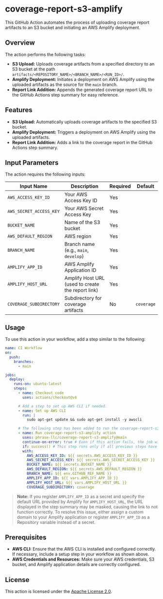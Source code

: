 # coverage-report-s3-amplify

This GitHub Action automates the process of uploading coverage report artifacts to an S3 bucket and initiating an AWS Amplify deployment.

## Overview

The action performs the following tasks:

- **S3 Upload:** Uploads coverage artifacts from a specified directory to an S3 bucket at the path `artifacts/<REPOSITORY_NAME>/<BRANCH_NAME>/<RUN_ID>/`.
- **Amplify Deployment:** Initiates a deployment on AWS Amplify using the uploaded artifacts as the source for the `main` branch.
- **Report Link Addition:** Appends the generated coverage report URL to the GitHub Actions step summary for easy reference.

## Features

- **S3 Upload:** Automatically uploads coverage artifacts to the specified S3 bucket.
- **Amplify Deployment:** Triggers a deployment on AWS Amplify using the uploaded artifacts.
- **Report Link Addition:** Adds a link to the coverage report in the GitHub Actions step summary.

## Input Parameters

The action requires the following inputs:

| Input Name              | Description                                             | Required | Default    |
| ----------------------- | ------------------------------------------------------- | -------- | ---------- |
| `AWS_ACCESS_KEY_ID`     | Your AWS Access Key ID                                  | Yes      |            |
| `AWS_SECRET_ACCESS_KEY` | Your AWS Secret Access Key                              | Yes      |            |
| `BUCKET_NAME`           | Name of the S3 bucket                                   | Yes      |            |
| `AWS_DEFAULT_REGION`    | AWS region                                              | Yes      |            |
| `BRANCH_NAME`           | Branch name (e.g., `main`, `develop`)                   | Yes      |            |
| `AMPLIFY_APP_ID`        | AWS Amplify Application ID                              | Yes      |            |
| `AMPLIFY_HOST_URL`      | Amplify Host URL (used to create the report link)       | Yes      |            |
| `COVERAGE_SUBDIRECTORY` | Subdirectory for coverage artifacts                     | No       | `coverage` |

## Usage

To use this action in your workflow, add a step similar to the following:

```yaml
name: CI Workflow
on:
  push:
    branches:
      - main

jobs:
  deploy:
    runs-on: ubuntu-latest
    steps:
      - name: Checkout code
        uses: actions/checkout@v4

      # Add a step to set up AWS CLI if needed.
      - name: Set up AWS CLI
        run: |
          sudo apt-get update && sudo apt-get install -y awscli

      # The following step has been added to run the coverage-report-s3-amplify action.
      - name: Run coverage-report-s3-amplify action
        uses: phrase-llc/coverage-report-s3-amplify@main
        continue-on-error: true # Even if this action fails, the job will continue to the next step.
        if: success() # This step runs only if all previous steps have succeeded.
        with:
          AWS_ACCESS_KEY_ID: ${{ secrets.AWS_ACCESS_KEY_ID }}
          AWS_SECRET_ACCESS_KEY: ${{ secrets.AWS_SECRET_ACCESS_KEY }}
          BUCKET_NAME: ${{ secrets.BUCKET_NAME }}
          AWS_DEFAULT_REGION: ${{ secrets.AWS_DEFAULT_REGION }}
          BRANCH_NAME: ${{ env.GITHUB_REF_NAME }}
          AMPLIFY_APP_ID: ${{ vars.AMPLIFY_APP_ID }}
          AMPLIFY_HOST_URL: ${{ vars.AMPLIFY_HOST_URL }}
          COVERAGE_SUBDIRECTORY: coverage
```
> **Note:** If you register `AMPLIFY_APP_ID` as a secret and specify the default URL provided by Amplify for `AMPLIFY_HOST_URL`, the URL displayed in the step summary may be masked, causing the link to not function correctly. To resolve this issue, either assign a custom domain to your Amplify application or register `AMPLIFY_APP_ID` as a Repository variable instead of a secret.

## Prerequisites

- **AWS CLI:** Ensure that the AWS CLI is installed and configured correctly. If necessary, include a setup step in your workflow as shown above.
- **AWS Credentials and Resources:** Make sure your AWS credentials, S3 bucket, and Amplify application details are correctly configured.

## License

This action is licensed under the [Apache License 2.0](LICENSE).